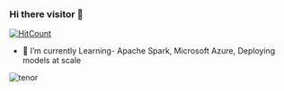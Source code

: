 ### Hi there visitor 👋
[![HitCount](http://hits.dwyl.com/data-crat/{project}.svg)](http://hits.dwyl.com/data-crat/{project})

- 🌱 I’m currently Learning- Apache Spark, Microsoft Azure, Deploying models at scale

![tenor](https://user-images.githubusercontent.com/45167372/89108714-3d5df600-d458-11ea-8d82-39b747139493.gif)





